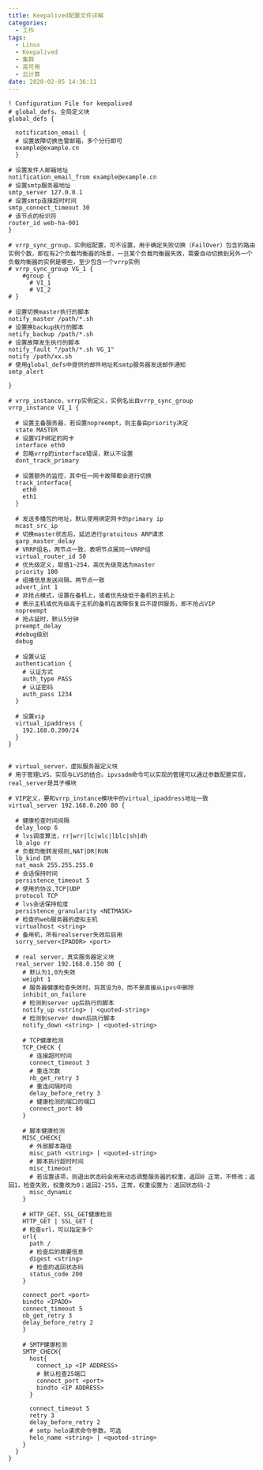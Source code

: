 ```yaml
---
title: Keepalived配置文件详解
categories:
  - 工作
tags:
  - Linux
  - Keepalived
  - 集群
  - 高可用
  - 云计算
date: 2020-02-05 14:36:11
---
```


    ! Configuration File for keepalived
    # global_defs，全局定义块 
    global_defs {
   
      notification_email {
      # 设置故障切换告警邮箱，多个分行即可
      example@example.cn
      }

    # 设置发件人邮箱地址
    notification_email_from example@example.cn
    # 设置smtp服务器地址
    smtp_server 127.0.0.1
    # 设置smtp连接超时时间
    smtp_connect_timeout 30
    # 该节点的标识符
    router_id web-ha-001
    }

    # vrrp_sync_group，实例组配置，可不设置，用于确定失败切换（FailOver）包含的路由实例个数，即在有2个负载均衡器的场景，一旦某个负载均衡器失效，需要自动切换到另外一个负载均衡器的实例是哪些，至少包含一个vrrp实例
    # vrrp_sync_group VG_1 { 
        #group {
          # VI_1
          # VI_2
    # }

    # 设置切换master执行的脚本
    notify_master /path/*.sh
    # 设置换backup执行的脚本
    netify_backup /path/*.sh
    # 设置故障发生执行的脚本
    notify_fault "/path/*.sh VG_1" 
    notify /path/xx.sh
    # 使用global_defs中提供的邮件地址和smtp服务器发送邮件通知
    smtp_alert

    }

    # vrrp_instance，vrrp实例定义，实例名出自vrrp_sync_group
    vrrp_instance VI_1 {

      # 设置主备服务器，若设置nopreempt，则主备由priority决定
      state MASTER
      # 设置VIP绑定的网卡
      interface eth0
      # 忽略vrrp的interface错误，默认不设置
      dont_track_primary 

      # 设置额外的监控，其中任一网卡故障都会进行切换
      track_interface{
        eth0
        eth1
      }

      # 发送多播包的地址，默认使用绑定网卡的primary ip
      mcast_src_ip
      # 切换master状态后，延迟进行gratuitous ARP请求
      garp_master_delay
      # VRRP组名，两节点一致，表明节点属同一VRRP组
      virtual_router_id 50
      # 优先级定义，取值1~254，高优先级竞选为master
      priority 100
      # 组播信息发送间隔，两节点一致
      advert_int 1
      # 非抢占模式，设置在备机上，或者优先级低于备机的主机上
      # 表示主机或优先级高于主机的备机在故障恢复后不提供服务，即不抢占VIP
      nopreempt
      # 抢占延时，默认5分钟
      preempt_delay
      #debug级别
      debug

      # 设置认证
      authentication {
        # 认证方式
        auth_type PASS
        # 认证密码
        auth_pass 1234
      }

      # 设置vip
      virtual_ipaddress {
        192.168.0.200/24
      }
    }


    # virtual_server，虚拟服务器定义块
    # 用于管理LVS，实现与LVS的结合。ipvsadm命令可以实现的管理可以通过参数配置实现，real_server是其子模块

    # VIP定义，要和vrrp_instance模块中的virtual_ipaddress地址一致
    virtual_server 192.168.0.200 80 {

      # 健康检查时间间隔
      delay_loop 6
      # lvs调度算法，rr|wrr|lc|wlc|lblc|sh|dh
      lb_algo rr
      # 负载均衡转发规则,NAT|DR|RUN 
      lb_kind DR
      nat_mask 255.255.255.0
      # 会话保持时间
      persistence_timeout 5
      # 使用的协议,TCP|UDP
      protocol TCP
      # lvs会话保持粒度
      persistence_granularity <NETMASK>
      # 检查的web服务器的虚拟主机
      virtualhost <string>
      # 备用机，所有realserver失效后启用
      sorry_server<IPADDR> <port>

      # real server，真实服务器定义块
      real_server 192.168.0.150 80 {
        # 默认为1,0为失效
        weight 1
        # 服务器健康检查失效时，将其设为0，而不是直接从ipvs中删除 
        inhibit_on_failure
        # 检测到server up后执行的脚本
        notify_up <string> | <quoted-string>
        # 检测到server down后执行脚本
        notify_down <string> | <quoted-string>

        # TCP健康检测            
        TCP_CHECK {
          # 连接超时时间
          connect_timeout 3
          # 重连次数
          nb_get_retry 3
          # 重连间隔时间
          delay_before_retry 3
          # 健康检测的端口的端口
          connect_port 80
        }

        # 脚本健康检测
        MISC_CHECK{
          # 外部脚本路径
          misc_path <string> | <quoted-string>
          # 脚本执行超时时间
          misc_timeout
          # 若设置该项，则退出状态码会用来动态调整服务器的权重，返回0 正常，不修改；返回1，检查失败，权重改为0；返回2-255，正常，权重设置为：返回状态码-2
          misc_dynamic
        }

        # HTTP_GET、SSL_GET健康检测
        HTTP_GET | SSL_GET {
        # 检查url，可以指定多个
        url{
          path /
          # 检查后的摘要信息
          digest <string>
          # 检查的返回状态码
          status_code 200
        }

        connect_port <port> 
        bindto <IPADD>
        connect_timeout 5
        nb_get_retry 3
        delay_before_retry 2
        }

        # SMTP健康检测
        SMTP_CHECK{
          host{
            connect_ip <IP ADDRESS>
            # 默认检查25端口
            connect_port <port>
            bindto <IP ADDRESS>
          }

          connect_timeout 5
          retry 3
          delay_before_retry 2
          # smtp helo请求命令参数，可选
          helo_name <string> | <quoted-string>
        }
      }
    }